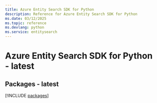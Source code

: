 ```yaml
---
title: Azure Entity Search SDK for Python
description: Reference for Azure Entity Search SDK for Python
ms.date: 03/12/2025
ms.topic: reference
ms.devlang: python
ms.service: entitysearch
---
```

# Azure Entity Search SDK for Python - latest
## Packages - latest
[!INCLUDE [packages](entity-search-index.md)]